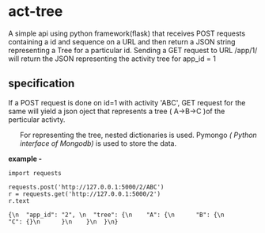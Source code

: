 
act-tree
========


A simple api using python framework(flask) that receives POST requests containing a id and sequence on a URL and then return a JSON string representing a Tree for a particular id. Sending a GET request to URL /app/1/ will return the JSON representing the activity tree for app_id = 1

specification
--------------

If a POST request is done on id=1 with activity 'ABC', GET request for the same will yield a json oject that represents a tree ( A->B->C )of the perticular activty.

<ol>For representing the tree, nested dictionaries is used.
Pymongo <i>( Python interface of Mongodb)</i> is used to store the data.  </ol>

<b>example - </b> 


	import requests

	requests.post('http://127.0.0.1:5000/2/ABC')
	r = requests.get('http://127.0.0.1:5000/2') 
	r.text

	{\n  "app_id": "2", \n  "tree": {\n    "A": {\n      "B": {\n        "C": {}\n      }\n    }\n  }\n}


